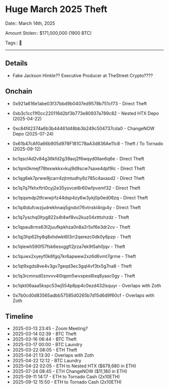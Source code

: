 # Huge March 2025 Theft

Date:: March 14th, 2025

Amount Stolen:: $171,000,000 (1900 BTC)

Tags:: 🔑

---

## Details

- Fake Jackson Hinkle?? Executive Producer at TheStreet Crypto????





## Onchain

- 0x921a616e1abe03f37bbd9b0407ed9578b751cf73 - Direct Theft

- 0xb3c1cc11f0cc220116d2bf3b773e80937a789c82 - Nested HTX Depo (2025-04-22)

- 0xc84f42374a6b3b44461d48bb3b249c504737cda0 - ChangeNOW Depo (2025-07-24)

- 0x61b47cAf0a66b905d978F181C78aA3d836Ae11c8 - Theft / To Tornado (2025-09-12)

- bc1qscl4d2v84g36kfd2g39avj2f6wqyd0llan6q6e - Direct Theft

- bc1qm0kmejf78texwkkxvkuj9d9scw7saxe4dpf9lc - Direct Theft

- bc1qg6ek7prww9jcarr4zjtmtudhy8z785c4axasd2 - Direct Theft

- bc1q7q7fkhxftrt0cyj2e35ysvcel6r60wfpvemf32 - Direct Theft

- bc1qqsmdp2tfcwwjrfz44dsp4zy6w3ykj0p0ed06zq - Direct Theft

- bc1q4tdufcwzjudrekhnaq5gndxt76vtnskl4njp4y - Direct Theft

- bc1q7yschq0ltyg822s4t4wf8vu2kuz04xtttxhzdz - Theft

- bc1qpau8rms63t2juufkpkhza0n8a2r5xf6e3dr2cv - Theft

- bc1qj3hp62hy8q8xhdwkt6l3rr2qerezc0dk0y6pzp - Theft

- bc1qlewh590f57fsk6esxggfl2jrza7ek9t5ah0jqv - Theft 

- bc1quwx2xyeyf0k6fgq7kr6apwew2xz6d6vmt7grme - Theft 

- bc1qt9xgds8ve4v3gv7geqd3ec3gql4vf3tx5g7na8 - Theft 

- bc1q3rcmnsd0znvvv4l0qpm5wvxpes6lxq8yasc0gy - Theft 

- bc1qkt06aaa5kspc53wj554p8pp4c0ezd432lsquyr - Overlaps with Zoth

- 0x7b0cd0d83565adbb57585d0265b7d15d6d9f60cf - Overlaps with Zoth





## Timeline

- 2025-03-13 23:45 - Zoom Meeting?
- 2025-03-14 02:39 - BTC Theft
- 2025-03-16 06:44 - BTC Theft
- 2025-03-17 00:00 - BTC Laundry
- 2025-03-22 08:05 - ETH Theft
- 2025-04-21 13:30 - Overlaps with Zoth
- 2025-04-22 12:12 - BTC Laundry
- 2025-04-22 02:05 - ETH to Nested HTX ($679,680 in ETH)
- 2025-07-24 08:45 - ETH ChangeNOW ($11,180 in ETH)
- 2025-09-11 14:17 - ETH to Tornado Cash (2x10ETH)
- 2025-09-12 15:50 - ETH to Tornado Cash (2x10ETH)

